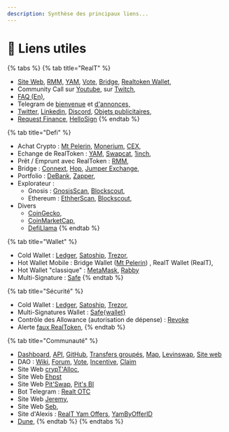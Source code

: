 ```yaml
---
description: Synthèse des principaux liens...
---
```


# 🍈 Liens utiles

{% tabs %}
{% tab title="RealT" %}
* [Site Web](https://realt.co/), [RMM,](https://rmm.realtoken.network/markets) [YAM](https://yam.realtoken.network/), [Vote](https://vote.realtoken.network/), [Bridge](https://bridge.realtoken.network/), [Realtoken Wallet](https://wallet.realtoken.network/),
* Community Call sur [Youtube](https://www.youtube.com/@RealTplatform/streams), sur [Twitch](https://www.twitch.tv/realtofficial),
* [FAQ (En)](https://faq.realt.co/en/),
* Telegram de [bienvenue](https://t.me/Realtoken_welcome) et [d'annonces,](https://t.me/Communication_RealT_FR)
* [Twitter](https://twitter.com/RealTPlatform), [Linkedin](https://www.linkedin.com/company/realtplatform/), [Discord](https://discord.gg/aPSWyGxMUk), [Objets publicitaires](https://merch.realt.co/),
* [Request Finance](https://app.request.finance/login), [HelloSign](https://app.hellosign.com/account/logIn)
{% endtab %}

{% tab title="Defi" %}
* Achat Crypto : [Mt Pelerin](https://www.mtpelerin.com/fr), [Monerium](https://monerium.com/), [CEX](https://coinmarketcap.com/fr/rankings/exchanges/),
* Echange de RealToken : [YAM](https://yam.realtoken.network/), [Swapcat](https://cloudflare-ipfs.com/ipfs/QmZ8wkYtFgGXpHpPGGjQAynS5m8jc4df9KwD4v1pV27yBK/start.htm), [1inch](https://app.1inch.io/),
* Prêt / Emprunt avec RealToken : [RMM](https://rmm.realtoken.network/markets),
* Bridge : [Connext](https://bridge.connext.network/USDC-from-gnosis-to-binance), [Hop](https://hop.exchange/), [Jumper Exchange](https://jumper.exchange/),&#x20;
* Portfolio : [DeBank](https://debank.com/), [Zapper](https://zapper.xyz/fr),
* Explorateur :&#x20;
  * Gnosis : [GnosisScan](https://gnosisscan.io/), [Blockscout](https://blockscout.com/xdai/mainnet),
  * Ethereum : [EthherScan](https://etherscan.io/),  [Blockscout](https://blockscout.com/eth/mainnet),
* Divers&#x20;
  * [CoinGecko](https://www.coingecko.com/fr),
  * [CoinMarketCap](https://coinmarketcap.com/),
  * [DefiLlama](https://defillama.com/)
{% endtab %}

{% tab title="Wallet" %}
* Cold Wallet : [Ledger](https://www.ledger.com/fr), [Satoship](https://satochip.io/?lang=fr), [Trezor](https://trezor.io/),
* Hot Wallet Mobile : Bridge Wallet ([Mt Pelerin](https://www.mtpelerin.com/bridge-wallet)) , RealT Wallet (RealT),&#x20;
* Hot Wallet "classique" : [MetaMask](https://metamask.io/), [Rabby](https://rabby.io/)
* Multi-Signature : [Safe](https://safe.global/wallet)
{% endtab %}

{% tab title="Sécurité" %}
* Cold Wallet : [Ledger](https://www.ledger.com/fr), [Satoship](https://satochip.io/?lang=fr), [Trezor](https://trezor.io/),
* Multi-Signatures Wallet : [Safe{wallet}](https://app.safe.global/welcome)
* Contrôle des Allowance (autorisation de dépense) : [Revoke](https://revoke.cash/)
* Alerte [faux RealToken](https://realt.co/warning-malicious-activity-on-swap-cat-involving-fake-realtokens/),
{% endtab %}

{% tab title="Communauté" %}
* [Dashboard](https://dashboard.realtoken.community/), [API](https://api.realtoken.community/), [GitHub](https://github.com/RealToken-Community), [Transfers groupés](https://transfer.realtoken.community/transferTokens), [Map](https://rpm.mighte.app/?ll=32x-83\&z=4), [Levinswap](https://app.levinswap.realtoken.community/#/swap), [Site web](https://www.realtoken.community/)
* DAO : [Wiki](https://wiki.realtoken.community/fr/home), [Forum](https://forum.realtoken.community/), [Vote](https://www.tally.xyz/gov/realtoken-ecosystem-governance), [Incentive](https://vote.realtoken.network/dao/incentive), [Claim](https://claim.realtoken.network/reg)
* Site Web [crypT'Alloc](https://www.cryptalloc.com/realtlab/),
* Site Web [E](https://ehpst.duckdns.org/realt_rent_tracker/)[hpst](https://ehpst.duckdns.org/realt_rent_tracker/)
* Site Web [Pit'Swap](https://realt.pitswap.site/), [Pit's BI](https://realt.pitsbi.io/stats)
* Bot Telegram : [Realt OTC](https://t.me/RealTokenOTC)
* Site Web [Jeremy](https://yam.jycssu.fr/#/),
* Site Web [Seb](https://realt1234.chickenkiller.com/),
* Site d'Alexis : [RealT Yam Offers](https://t.me/realtyamoffers), [YamByOfferID](https://yambyofferid.netlify.app/)
* [Dune](https://dune.com/k06a/RealToken),
{% endtab %}
{% endtabs %}

